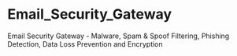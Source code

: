 # Email_Security_Gateway
Email Security Gateway - Malware, Spam &amp; Spoof Filtering, Phishing Detection, Data Loss Prevention and Encryption
